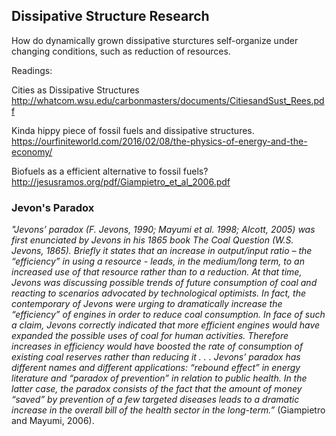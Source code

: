 ## Dissipative Structure Research

How do dynamically grown dissipative sturctures self-organize under changing conditions, such as reduction of resources.

Readings:

Cities as Dissipative Structures
http://whatcom.wsu.edu/carbonmasters/documents/CitiesandSust_Rees.pdf

Kinda hippy piece of fossil fuels and dissipative structures.
https://ourfiniteworld.com/2016/02/08/the-physics-of-energy-and-the-economy/

Biofuels as a efficient alternative to fossil fuels?
http://jesusramos.org/pdf/Giampietro_et_al_2006.pdf

### Jevon's Paradox

*"Jevons’ paradox (F. Jevons, 1990; Mayumi et al. 1998; Alcott, 2005) was first enunciated by Jevons in his 1865 book The Coal Question (W.S. Jevons, 1865). Briefly it states that an increase in output/input ratio – the “efficiency” in using a resource - leads, in the medium/long term, to an increased use of that resource rather than to a reduction. At that time, Jevons was discussing possible trends of future consumption of coal and reacting to scenarios advocated by technological optimists. In fact, the contemporary of Jevons were urging to dramatically increase the “efficiency” of engines in order to reduce coal consumption. In face of such a claim, Jevons correctly indicated that more efficient engines would have expanded the possible uses of coal for human activities. Therefore increases in efficiency would have boosted the rate of consumption of existing coal reserves rather than reducing it . . . Jevons’ paradox has different names and different applications: “rebound effect” in energy literature and “paradox of prevention” in relation to public health. In the latter case, the paradox consists of the fact that the amount of money “saved” by prevention of a few targeted diseases leads to a dramatic increase in the overall bill of the health sector in the long-term.”*
(Giampietro and Mayumi, 2006).
